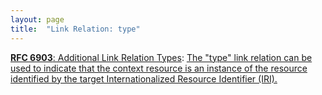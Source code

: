 ```yaml
---
layout: page
title:  "Link Relation: type"
---
```


[**RFC 6903**: Additional Link Relation Types](/specs/IETF/RFC/6903 "This specification defines a number of additional link relation types that can used for a range of purposes in a variety of applications types."): [The "type" link relation can be used to indicate that the context resource is an instance of the resource identified by the target Internationalized Resource Identifier (IRI).]()

